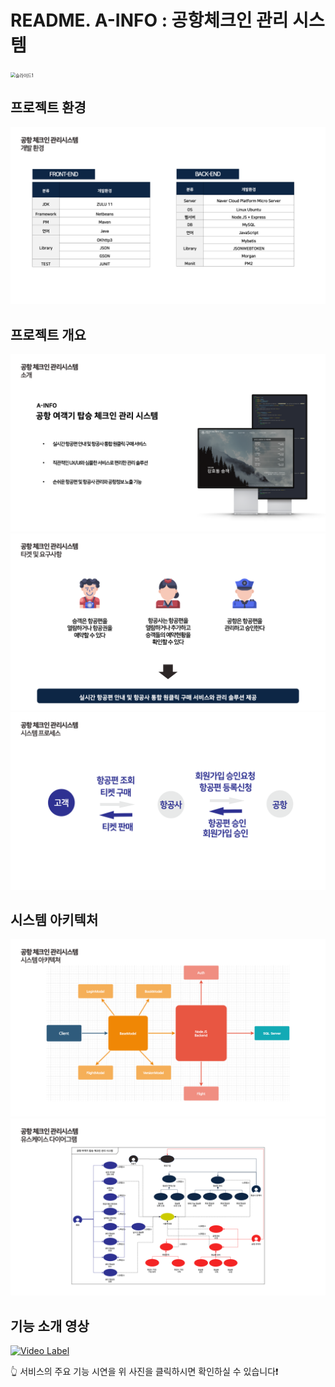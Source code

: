 # README. A-INFO : 공항체크인 관리 시스템 



<img src=".image/슬라이드1.png" alt="슬라이드1" style="zoom:50%;" />

## 프로젝트 환경

![슬라이드8](image/슬라이드8.png)

## 프로젝트 개요

<img src="image/슬라이드4.png" alt="슬라이드4" style="zoom:50%;" />

<img src="image/슬라이드5.png" alt="슬라이드5" style="zoom:50%;" />



<img src="image/슬라이드6.png" alt="슬라이드6" style="zoom: 50%;" />

## 시스템 아키텍처

![슬라이드9](image/슬라이드9.png)![슬라이드15](image/슬라이드15.png)

## 기능 소개 영상

[![Video Label](https://img.youtube.com/vi/F6LGrs-Bkh0/0.jpg)](https://youtu.be/F6LGrs-Bkh0) 

👆 서비스의 주요 기능 시연을 위 사진을 클릭하시면 확인하실 수 있습니다❗️ 
